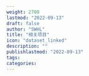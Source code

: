 ```yaml
---
weight: 2700
lastmod: "2022-09-13"
draft: false
author: "SWHL"
title: "相关项目"
icon: "dataset_linked"
description: ""
publishlastmod: "2022-09-13"
tags:
categories:
---
```

